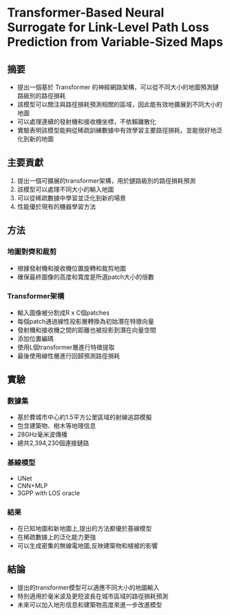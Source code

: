 # Transformer-Based Neural Surrogate for Link-Level Path Loss Prediction from Variable-Sized Maps
## 摘要
- 提出一個基於 Transformer 的神經網路架構，可以從不同大小的地圖預測鏈路級別的路徑損耗
- 該模型可以關注與路徑損耗預測相關的區域，因此能有效地擴展到不同大小的地圖
- 可以處理連續的發射機和接收機坐標，不依賴離散化
- 實驗表明該模型能夠從稀疏訓練數據中有效學習主要路徑損耗，並能很好地泛化到新的地圖
## 主要貢獻
1. 提出一個可擴展的transformer架構，用於鏈路級別的路徑損耗預測
2. 該模型可以處理不同大小的輸入地圖
3. 可以從稀疏數據中學習並泛化到新的場景
4. 性能優於現有的機器學習方法
## 方法
### 地圖對齊和裁剪
- 根據發射機和接收機位置旋轉和裁剪地圖
- 確保最終圖像的高度和寬度是所選patch大小的倍數
### Transformer架構
- 輸入圖像被分割成R x C個patches
- 每個patch通過線性投影層轉換為初始潛在特徵向量
- 發射機和接收機之間的距離也被投影到潛在向量空間
- 添加位置編碼
- 使用L個transformer層進行特徵提取
- 最後使用線性層進行回歸預測路徑損耗
## 實驗
### 數據集
- 基於費城市中心約1.5平方公里區域的射線追踪模擬
- 包含建築物、樹木等地理信息
- 28GHz毫米波傳播
- 總共2,394,230個連接鏈路
### 基線模型
- UNet
- CNN+MLP
- 3GPP with LOS oracle
### 結果
- 在已知地圖和新地圖上,提出的方法都優於基線模型
- 在稀疏數據上的泛化能力更強
- 可以生成密集的無線電地圖,反映建築物和植被的影響
## 結論
- 提出的transformer模型可以適應不同大小的地圖輸入
- 特別適用於毫米波及更短波長在城市區域的路徑損耗預測
- 未來可以加入地形信息和建築物高度來進一步改進模型